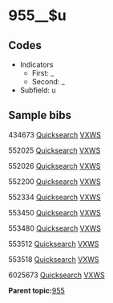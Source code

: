 # 955\_\_$u

## Codes

-   Indicators
    -   First: \_
    -   Second: \_
-   Subfield: u

## Sample bibs

434673 [Quicksearch](https://search.library.yale.edu/catalog/434673) [VXWS](http://prodorbis.library.yale.edu:7014/vxws/GetHoldingsService?bibId=434673)

552025 [Quicksearch](https://search.library.yale.edu/catalog/552025) [VXWS](http://prodorbis.library.yale.edu:7014/vxws/GetHoldingsService?bibId=552025)

552026 [Quicksearch](https://search.library.yale.edu/catalog/552026) [VXWS](http://prodorbis.library.yale.edu:7014/vxws/GetHoldingsService?bibId=552026)

552200 [Quicksearch](https://search.library.yale.edu/catalog/552200) [VXWS](http://prodorbis.library.yale.edu:7014/vxws/GetHoldingsService?bibId=552200)

552334 [Quicksearch](https://search.library.yale.edu/catalog/552334) [VXWS](http://prodorbis.library.yale.edu:7014/vxws/GetHoldingsService?bibId=552334)

553450 [Quicksearch](https://search.library.yale.edu/catalog/553450) [VXWS](http://prodorbis.library.yale.edu:7014/vxws/GetHoldingsService?bibId=553450)

553480 [Quicksearch](https://search.library.yale.edu/catalog/553480) [VXWS](http://prodorbis.library.yale.edu:7014/vxws/GetHoldingsService?bibId=553480)

553512 [Quicksearch](https://search.library.yale.edu/catalog/553512) [VXWS](http://prodorbis.library.yale.edu:7014/vxws/GetHoldingsService?bibId=553512)

553518 [Quicksearch](https://search.library.yale.edu/catalog/553518) [VXWS](http://prodorbis.library.yale.edu:7014/vxws/GetHoldingsService?bibId=553518)

6025673 [Quicksearch](https://search.library.yale.edu/catalog/6025673) [VXWS](http://prodorbis.library.yale.edu:7014/vxws/GetHoldingsService?bibId=6025673)

**Parent topic:**[955](../../tags/955/955.md)

